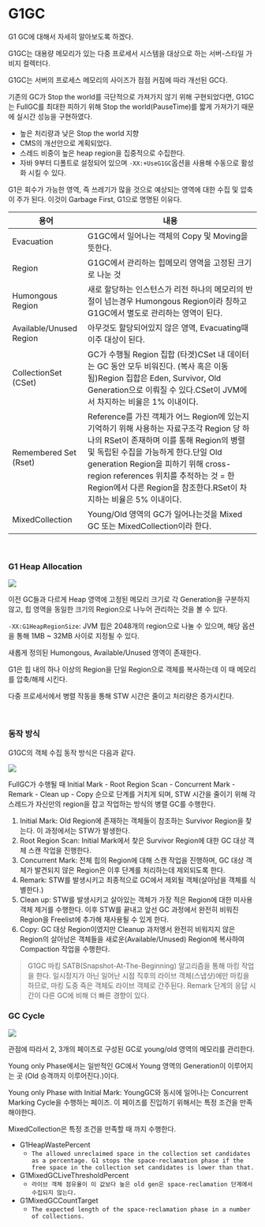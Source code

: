 # G1GC

G1 GC에 대해서 자세히 알아보도록 하겠다.

G1GC는 대용량 메모리가 있는 다중 프로세서 시스템을 대상으로 하는 서버-스타일 가비지 컬렉터다.

G1GC는 서버의 프로세스 메모리의 사이즈가 점점 커짐에 따라 개선된 GC다.

기존의 GC가 Stop the world를 극단적으로 가져가지 않기 위해 구현되었다면, G1GC는 FullGC를 최대한 피하기 위해 Stop the world(PauseTime)를 짧게 가져가기 때문에 실시간 성능을 구현하였다.

- 높은 처리량과 낮은 Stop the world 지향
- CMS의 개선안으로 계획되었다.
- 스레드 비중이 높은 heap region을 집중적으로 수집한다.
- 자바 9부터 디폴트로 설정되어 있으며 `-XX:+UseG1GC`옵션을 사용해 수동으로 활성화 시킬 수 있다.

G1은 회수가 가능한 영역, 즉 쓰레기가 많을 것으로 예상되는 영역에 대한 수집 및 압축이 주가 된다.
이것이 Garbage First, G1으로 명명된 이유다.


|  용어 | 내용  |
|---|---|
|Evacuation|G1GC에서 일어나는 객체의 Copy 및 Moving을 뜻한다.|
|Region|G1GC에서 관리하는 힙메모리 영역을 고정된 크기로 나눈 것|
|Humongous Region|새로 할당하는 인스턴스가 리전 하나의 메모리의 반절이 넘는경우 Humongous Region이라 칭하고 G1GC에서 별도로 관리하는 영역이 된다.|
|Available/Unused Region|아무것도 할당되어있지 않은 영역, Evacuating때 이주 대상이 된다.|
|CollectionSet (CSet)|GC가 수행될 Region 집합 (타겟)CSet 내 데이터는 GC 동안 모두 비워진다. (복사 혹은 이동됨)Region 집합은 Eden, Survivor, Old Generation으로 이뤄질 수 있다.CSet이 JVM에서 차지하는 비율은 1% 이내이다.|
|Remembered Set (Rset)|Reference를 가진 객체가 어느 Region에 있는지 기억하기 위해 사용하는 자료구조각 Region 당 하나의 RSet이 존재하며 이를 통해 Region의 병렬 및 독립된 수집을 가능하게 한다.단일 Old generation Region을 피하기 위해 cross-region references 위치를 추적하는 것 = 한 Region에서 다른 Region을 참조한다.RSet이 차지하는 비율은 5% 이내이다.|
|MixedCollection|Young/Old 영역의 GC가 일어나는것을 Mixed GC 또는 MixedCollection이라 한다.|


<br>

### G1 Heap Allocation

![](https://wwz-frontend-asset.s3.ap-northeast-2.amazonaws.com/techblog/sandbox/aW1hZ2U%3D%287%29.png)

이전 GC들과 다르게 Heap 영역에 고정된 메모리 크기로 각 Generation을 구분하지 않고, 힙 영역을 동일한 크기의 Region으로 나누어 관리하는 것을 볼 수 있다.

`-XX:G1HeapRegionSize`: JVM 힙은 2048개의 region으로 나눌 수 있으며, 해당 옵션을 통해 1MB ~ 32MB 사이로 지정될 수 있다.

새롭게 정의된 Humongous, Available/Unused 영역이 존재한다.

G1은 힙 내의 하나 이상의 Region을 단일 Region으로 객체를 복사하는데 이 때 메모리를 압축/해제 시킨다.

다중 프로세서에서 병렬 작동을 통해 STW 시간은 줄이고 처리량은 증가시킨다.

<br>

### 동작 방식

G1GC의 객체 수집 동작 방식은 다음과 같다.

![](https://wwz-frontend-asset.s3.ap-northeast-2.amazonaws.com/techblog/sandbox/aW1hZ2U%3D%288%29.png)

FullGC가 수행될 때 Initial Mark - Root Region Scan - Concurrent Mark - Remark - Clean up - Copy 순으로 단계를 거치게 되며, STW 시간을 줄이기 위해 각 스레드가 자신만의 region을 잡고 작업하는 방식의 병렬 GC를 수행한다.

1. Initial Mark: Old Region에 존재하는 객체들이 참조하는 Survivor Region을 찾는다. 이 과정에서는 STW가 발생한다.
2. Root Region Scan: Initial Mark에서 찾은 Survivor Region에 대한 GC 대상 객체 스캔 작업을 진행한다.
3. Concurrent Mark: 전체 힙의 Region에 대해 스캔 작업을 진행하며, GC 대상 객체가 발견되지 않은 Region은 이후 단계를 처리하는데 제외되도록 한다.
4. Remark: STW를 발생시키고 최종적으로 GC에서 제외될 객체(살아남을 객체를 식별한다.)
5. Clean up: STW를 발생시키고 살아있는 객체가 가장 적은 Region에 대한 미사용 객체 제거를 수행한다. 이후 STW를 끝내고 앞선 GC 과정에서 완전히 비워진 Region을 Freelist에 추가해 재사용될 수 있게 한다.
6. Copy: GC 대상 Region이였지만 Cleanup 과저엥서 완전히 비워지지 않은 Region의 살아남은 객체들을 새로운(Available/Unused) Region에 복사하여 Compaction 작업을 수행한다.

> G1GC 마킹
> SATB(Snapshot-At-The-Beginning) 알고리즘을 통해 마킹 작업을 한다. 일시정지가 아닌 일어난 시점 직후의 라이브 객체(스냅샷)에만 마킹을 하므로, 마킹 도중 죽은 객체도 라이브 객체로 간주된다. Remark 단계의 응답 시간이 다른 GC에 비해 더 빠른 경향이 있다.

### GC Cycle

![](https://wwz-frontend-asset.s3.ap-northeast-2.amazonaws.com/techblog/sandbox/aW1hZ2U%3D%289%29.png)

관점에 따라서 2, 3개의 페이즈로 구성된 GC로 young/old 영역의 메모리를 관리한다.

Young only Phase에서는 일반적인 GC에서 Young 영역의 Generation이 이루어지는 곳 (Old 승격까지 이루어진다.)이다.

Young only Phase with Initial Mark: YoungGC와 동시에 일어나는 Concurrent Marking Cycle을 수행하는 페이즈. 이 페이즈를 진입하기 위해서는 특정 조건을 만족해야한다.

MixedCollection은 특정 조건을 만족할 때 까지 수행한다.

- G1HeapWastePercent
    - `The allowed unreclaimed space in the collection set candidates as a percentage. G1 stops the space-reclamation phase if the free space in the collection set candidates is lower than that.`
- G1MixedGCLiveThresholdPercent
    - `라이브 객체 점유율이 이 값보다 높은 old gen은 space-reclamation 단계에서 수집되지 않는다.`
- G1MixedGCCountTarget
    - `The expected length of the space-reclamation phase in a number of collections.`

